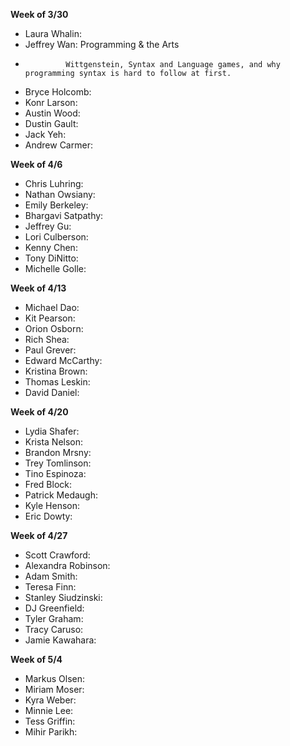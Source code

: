 **Week of 3/30**

* Laura Whalin: 
* Jeffrey Wan: Programming & the Arts
*              Wittgenstein, Syntax and Language games, and why programming syntax is hard to follow at first.
* Bryce Holcomb: 
* Konr Larson: 
* Austin Wood: 
* Dustin Gault: 
* Jack Yeh: 
* Andrew Carmer: 

**Week of 4/6**

* Chris Luhring: 
* Nathan Owsiany: 
* Emily Berkeley: 
* Bhargavi Satpathy: 
* Jeffrey Gu: 
* Lori Culberson: 
* Kenny Chen: 
* Tony DiNitto: 
* Michelle Golle: 

**Week of 4/13**

* Michael Dao: 
* Kit Pearson: 
* Orion Osborn: 
* Rich Shea: 
* Paul Grever: 
* Edward McCarthy: 
* Kristina Brown: 
* Thomas Leskin: 
* David Daniel: 

**Week of 4/20**

* Lydia Shafer: 
* Krista Nelson: 
* Brandon Mrsny: 
* Trey Tomlinson: 
* Tino Espinoza: 
* Fred Block: 
* Patrick Medaugh: 
* Kyle Henson: 
* Eric Dowty: 

**Week of 4/27**

* Scott Crawford: 
* Alexandra Robinson: 
* Adam Smith: 
* Teresa Finn: 
* Stanley Siudzinski: 
* DJ Greenfield: 
* Tyler Graham: 
* Tracy Caruso: 
* Jamie Kawahara: 

**Week of 5/4**

* Markus Olsen: 
* Miriam Moser: 
* Kyra Weber: 
* Minnie Lee: 
* Tess Griffin: 
* Mihir Parikh: 
